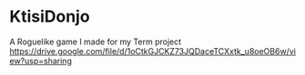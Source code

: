 # KtisiDonjo
A Roguelike game I made for my Term project
https://drive.google.com/file/d/1oCtkGJCKZ73JQDaceTCXxtk_u8oeOB6w/view?usp=sharing
